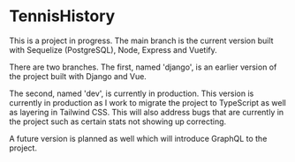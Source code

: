 # TennisHistory

This is a project in progress. The main branch is the current version built with Sequelize (PostgreSQL), Node, Express and Vuetify.

There are two branches. The first, named 'django', is an earlier version of the project built with Django and Vue.

The second, named 'dev', is currently in production. This version is currently in production as I work to migrate the project to TypeScript as well as layering in Tailwind CSS. This will also address bugs that are currently in the project such as certain stats not showing up correcting.

A future version is planned as well which will introduce GraphQL to the project.